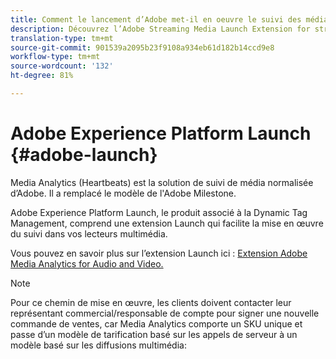 ```yaml
---
title: Comment le lancement d’Adobe met-il en oeuvre le suivi des médias en flux continu ?
description: Découvrez l’Adobe Streaming Media Launch Extension for streaming media.
translation-type: tm+mt
source-git-commit: 901539a2095b23f9108a934eb61d182b14ccd9e8
workflow-type: tm+mt
source-wordcount: '132'
ht-degree: 81%

---
```



# Adobe Experience Platform Launch {#adobe-launch}

Media Analytics (Heartbeats) est la solution de suivi de média normalisée d’Adobe. Il a remplacé le modèle de l&#39;Adobe Milestone.

Adobe Experience Platform Launch, le produit associé à la Dynamic Tag Management, comprend une extension Launch qui facilite la mise en œuvre du suivi dans vos lecteurs multimédia.

Vous pouvez en savoir plus sur l’extension Launch ici : [Extension Adobe Media Analytics for Audio and Video.](https://docs.adobe.com/content/help/fr-FR/launch/using/extensions-ref/adobe-extension/media-analytics-extension/overview.html)

>[!NOTE]
>
>Pour ce chemin de mise en œuvre, les clients doivent contacter leur représentant commercial/responsable de compte pour signer une nouvelle commande de ventes, car Media Analytics comporte un SKU unique et passe d’un modèle de tarification basé sur les appels de serveur à un modèle basé sur les diffusions multimédia:
